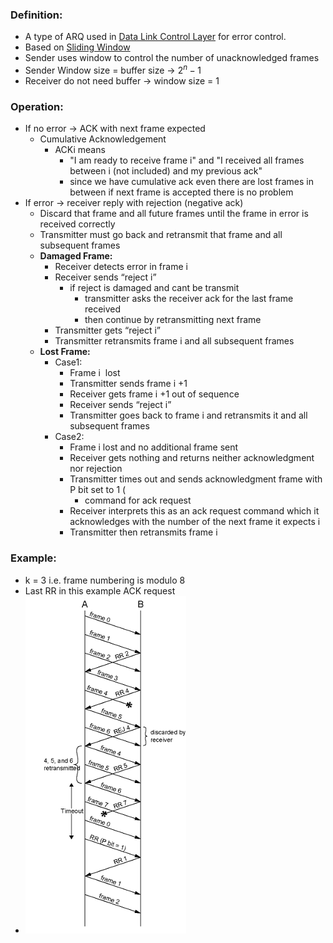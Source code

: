 ### Definition:
- A type of ARQ used in [Data Link Control Layer](Data%20Link%20Control%20Layer.md) for error control.
- Based on [Sliding Window](Sliding%20Window.md)
- Sender uses window to control the number of unacknowledged frames
- Sender Window size = buffer size -> $2^n-1$
- Receiver do not need buffer -> window size = 1
### Operation:
- If no error -> ACK with next frame expected
	- Cumulative Acknowledgement
		- ACKi means 
			- "I am ready to receive frame i" and "I received all frames between i (not included) and my previous ack"
			- since we have cumulative ack even there are lost frames in between if next frame is accepted there is no problem
- If error -> receiver reply with rejection (negative ack)
	- Discard that frame and all future frames until the frame in error is received correctly
	- Transmitter must go back and retransmit that frame and all subsequent frames
	- **Damaged Frame:**
		- Receiver detects error in frame i
		- Receiver sends “reject i”
			- if reject is damaged and cant be transmit
				-  transmitter asks the receiver ack for the last frame received
				- then continue by retransmitting next frame
		- Transmitter gets “reject i”
		- Transmitter retransmits frame i and all subsequent frames
	- **Lost Frame:**
		- Case1:
			- Frame i  lost
			- Transmitter sends frame i +1
			- Receiver gets frame i +1 out of sequence
			- Receiver sends “reject i”
			- Transmitter goes back to frame i and retransmits it and all subsequent frames
		- Case2:
			- Frame i lost and no additional frame sent
			- Receiver gets nothing and returns neither acknowledgment nor rejection
			- Transmitter times out and sends acknowledgment frame with P bit set to 1 (
				- command for ack request 
			- Receiver interprets this as an ack request command which it acknowledges with the number of the next frame it expects i
			- Transmitter then retransmits frame i
### Example:
- k = 3 i.e. frame numbering is modulo 8
- Last RR in this example ACK request
- ![GobackNARG](Attachments/GobackNARG.png)